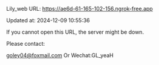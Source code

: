 Lily_web URL: https://ae6d-61-165-102-156.ngrok-free.app

Updated at: 2024-12-09 10:55:36

If you cannot open this URL, the server might be down.

Please contact: 

goley04@foxmail.com Or Wechat:GL_yeaH